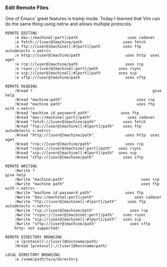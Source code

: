 ### Edit Remote Files

One of Emacs' great features is tramp mode. Today I learned that Vim can do the same thing using netrw and allows multiple protocols:

    REMOTE EDITING
        :e dav://machine[:port]/path                      uses cadaver
        :e fetch://[user@]machine/path                  uses fetch
        :e ftp://[user@]machine[[:#]port]/path          uses ftp   autodetects <.netrc>
        :e http://[user@]machine/path                    uses http  uses wget
        :e rcp://[user@]machine/path                     uses rcp
        :e rsync://[user@]machine[:port]/path         uses rsync
        :e scp://[user@]machine[[:#]port]/path        uses scp
        :e sftp://[user@]machine/path                    uses sftp

    REMOTE READING
        :Nread ?                                                     give help
        :Nread "machine:path"                                 uses rcp
        :Nread "machine path"                                 uses ftp   with <.netrc>
        :Nread "machine id password path"              uses ftp
        :Nread "dav://machine[:port]/path"                uses cadaver
        :Nread "fetch://[user@]machine/path"            uses fetch
        :Nread "ftp://[user@]machine[[:#]port]/path"    uses ftp   autodetects <.netrc>
        :Nread "http://[user@]machine/path"              uses http  uses wget
        :Nread "rcp://[user@]machine/path"               uses rcp
        :Nread "rsync://[user@]machine[:port]/path"   uses rsync
        :Nread "scp://[user@]machine[[:#]port]/path"  uses scp
        :Nread "sftp://[user@]machine/path"             uses sftp

    REMOTE WRITING
        :Nwrite ?                                                      give help
        :Nwrite "machine:path"                                  uses rcp
        :Nwrite "machine path"                                  uses ftp   with <.netrc>
        :Nwrite "machine id password path"               uses ftp
        :Nwrite "dav://machine[:port]/path"                  uses cadaver
        :Nwrite "ftp://[user@]machine[[:#]port]/path"     uses ftp   autodetects <.netrc>
        :Nwrite "rcp://[user@]machine/path"                uses rcp
        :Nwrite "rsync://[user@]machine[:port]/path"    uses rsync
        :Nwrite "scp://[user@]machine[[:#]port]/path"   uses scp
        :Nwrite "sftp://[user@]machine/path"               uses sftp
        http: not supported!

    REMOTE DIRECTORY BROWSING
        :e [protocol]://[user]@hostname/path/
        :Nread [protocol]://[user]@hostname/path/

    LOCAL DIRECTORY BROWSING
        :e /some/path/to/a/directory
